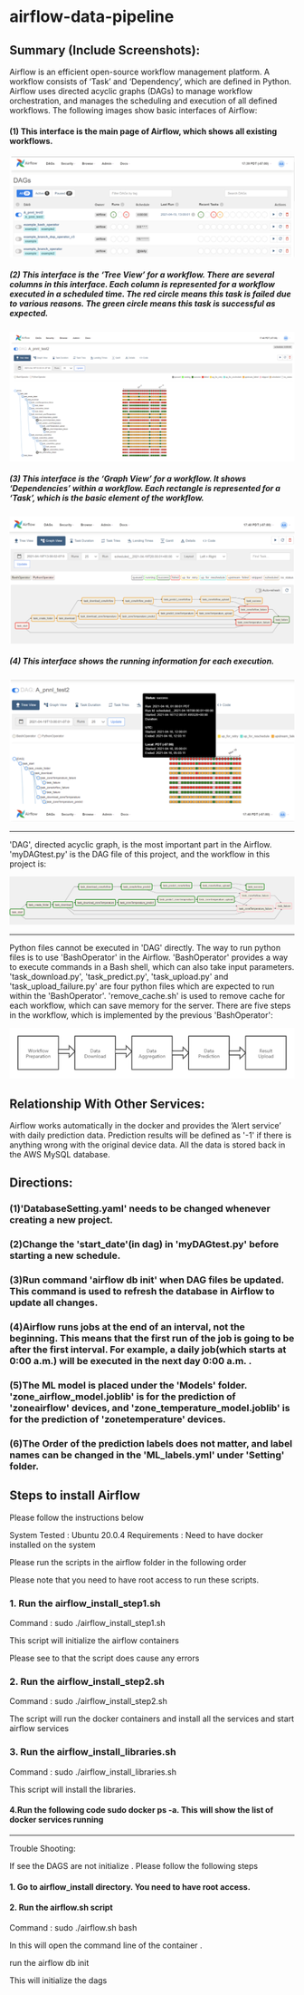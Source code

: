 # airflow-data-pipeline

## Summary (Include Screenshots): 
Airflow is an efficient open-source workflow management platform. A workflow consists of ‘Task’ and ‘Dependency’, which are defined in Python. Airflow uses directed acyclic graphs (DAGs) to manage workflow orchestration, and manages the scheduling and execution of all defined workflows. The following images show basic interfaces of Airflow:
#### (1) This interface is the main page of Airflow, which shows all existing workflows.
![](images/airflow-1.png)
##### (2) This interface is the ‘Tree View’ for a workflow. There are several columns in this interface. Each column is represented for a workflow executed in a scheduled time. The red circle means this task is failed due to various reasons. The green circle means this task is successful as expected.
![](images/airflow-2.png)
##### (3) This interface is the ‘Graph View’ for a workflow. It shows ‘Dependencies’ within a workflow. Each rectangle is represented for a ‘Task’, which is the basic element of the workflow.
![](images/airflow-4.png)
##### (4) This interface shows the running information for each execution.
![](images/airflow-3.png)
****
'DAG', directed acyclic graph, is the most important part in the Airflow. 'myDAGtest.py' is the DAG file of this project, and the workflow in this project is:

![](images/airflow-5.png)
****
Python files cannot be executed in 'DAG' directly. The way to run python files is to use 'BashOperator' in the Airflow. 'BashOperator' provides a way to execute commands in a Bash shell, which can also take input parameters. 'task_download.py', 'task_predict.py', 'task_upload.py' and 'task_upload_failure.py' are four python files which are expected to run within the 'BashOperator'. 'remove_cache.sh' is used to remove cache for each workflow, which can save memory for the server. There are five steps in the workflow, which is implemented by the previous 'BashOperator':

![](images/airflow-6.png)


## Relationship With Other Services: 
   Airflow works automatically in the docker and provides the ’Alert service’ with daily prediction data. Prediction results will be defined as '-1' if there is anything wrong with the original device data. All the data is stored back in the AWS MySQL database.

## Directions:
   ### (1)'DatabaseSetting.yaml' needs to be changed whenever creating a new project.
   ### (2)Change the 'start_date'(in dag) in 'myDAGtest.py' before starting a new schedule.
   ### (3)Run command 'airflow db init' when DAG files be updated. This command is used to refresh the database in Airflow to update all changes.
   ### (4)Airflow runs jobs at the end of an interval, not the beginning. This means that the first run of the job is going to be after the first interval. For example, a daily job(which starts at 0:00 a.m.) will be executed in the next day 0:00 a.m. .
   ### (5)The ML model is placed under the 'Models' folder. 'zone_airflow_model.joblib' is for the prediction of 'zoneairflow' devices, and 'zone_temperature_model.joblib' is for the prediction of 'zonetemperature' devices.
   ### (6)The Order of the prediction labels does not matter, and label names can be changed in the 'ML_labels.yml' under 'Setting' folder.

## Steps to install Airflow

Please follow the instructions below 

System Tested : Ubuntu 20.0.4
Requirements : Need to have docker installed on the system

Please run the scripts in the airflow folder in the following order

Please note that you need to have root access to run these scripts.

### 1. Run the airflow_install_step1.sh

Command : sudo ./airflow_install_step1.sh

This script will initialize the airflow containers

Please see to that the script does cause any errors

### 2. Run the airflow_install_step2.sh

Command : sudo ./airflow_install_step2.sh

The script will run the docker containers and install all the services and start airflow services

### 3. Run the airflow_install_libraries.sh

Command : sudo ./airflow_install_libraries.sh

This script will install the libraries.

#### 4.Run the following code sudo docker ps -a. This will show the list of docker services running
****

Trouble Shooting:

If see the DAGS are not initialize . Please follow the following steps

#### 1. Go to airflow_install directory. You need to have root access.

#### 2. Run the airflow.sh script

Command : sudo ./airflow.sh bash

In this will open the command line of the container .

run the airflow db init

This will initialize the dags
